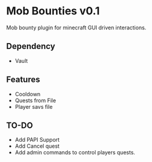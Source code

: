 # Mob Bounties v0.1
Mob bounty plugin for minecraft GUI driven interactions.

## Dependency
- Vault

## Features
- Cooldown
- Quests from File
- Player savs file

## TO-DO
- Add PAPI Support
- Add Cancel quest
- Add admin commands to control players quests.
